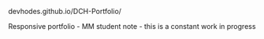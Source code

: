 devhodes.github.io/DCH-Portfolio/ 

Responsive portfolio - MM student 
note - this is a constant work in progress
